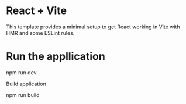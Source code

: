 # React + Vite

This template provides a minimal setup to get React working in Vite with HMR and some ESLint rules.

#  Run the appllication

npm run dev

Build application

npm run build

